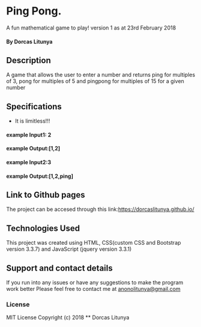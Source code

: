 # Ping Pong.
A fun mathematical game to play! version 1 as at 23rd February 2018
#### By Dorcas Litunya
## Description
A game that allows the user to enter a number and returns ping for multiples of 3, pong for multiples of 5 and pingpong for multiples of 15 for a given number


## Specifications
* It is limitless!!!
#### example Input1: 2
#### example Output:[1,2]
#### example Input2:3
#### example Output:[1,2,ping]


## Link to Github pages
The project can be accesed through this link:https://dorcaslitunya.github.io/
## Technologies Used
This project was created using HTML, CSS(custom CSS and Bootstrap version 3.3.7) and JavaScript (jquery version 3.3.1)
## Support and contact details
If you run into any issues or have any suggestions to make the program work better Please feel free to contact me at anonolitunya@gmail.com
### License
MIT License
Copyright (c) 2018 ** Dorcas Litunya
